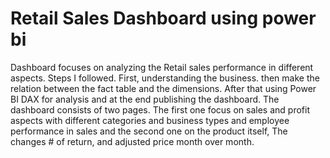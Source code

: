 # Retail Sales Dashboard using power bi
Dashboard focuses on analyzing the Retail sales performance in different aspects. Steps I followed. First, understanding the business. then make the relation between the fact table and the dimensions. After that using Power BI DAX for analysis and at the end publishing the dashboard. The dashboard consists of two pages. The first one focus on sales and profit aspects with different categories and business types and employee performance in sales and the second one on the product itself, The changes  # of return, and adjusted price month over month.
